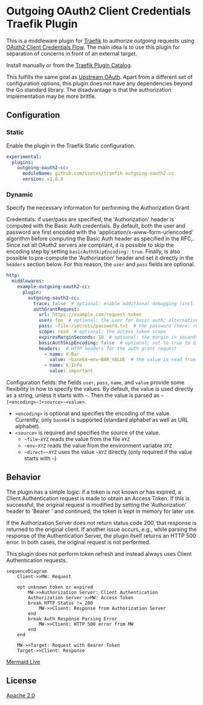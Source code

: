 # Outgoing OAuth2 Client Credentials Traefik Plugin
This is a middleware plugin for [Traefik](https://traefik.io/) to authorize *outgoing* requests using [OAuth2 Client Credentials Flow](https://datatracker.ietf.org/doc/html/rfc6749#section-4.4). The main idea is to use this plugin for separation of concerns in front of an external target.

Install manually or from the [Traefik Plugin Catalog](https://plugins.traefik.io/plugins/67c5fc454e61aa8e06b2536c/outgoing-o-auth2-cc).

This fulfills the same goal as [Upstream OAuth](https://plugins.traefik.io/plugins/63cd79ab3cccb4a7200f6f54/upstream-o-auth). Apart from a different set of configuration options, this plugin does not have any dependencies beyond the Go standard library. The disadvantage is that the authorization implementation may be more brittle.

## Configuration

### Static
Enable the plugin in the Traefik Static configuration.
```yaml
experimental:
  plugins:
    outgoing-oauth2-cc:
      moduleName: github.com/isotes/traefik-outgoing-oauth2-cc
      version: v1.0.0
```

### Dynamic
Specify the necessary information for performing the Authorization Grant.

Credentials: if user/pass are specified, the 'Authorization' header is computed with the Basic Auth credentials. By default, both the user and password are first encoded with the 'application/x-www-form-urlencoded' algorithm before computing the Basic Auth header as specified in the RFC,. Since not all OAuth2 servers are compliant, it is possible to skip the encoding step by setting `basicAuthSkipEncoding: true`. Finally, is also possible to pre-compute the 'Authorization' header and set it directly in the `headers` section below. For this reason, the `user` and `pass` fields are optional.

```yaml
http:
  middlewares:
    example-outgoing-oauth2-cc:
      plugin:
        outgoing-oauth2-cc:
          trace: false  # optional: enable additional debugging (incl. the result of token requests)
          authGrantRequest:
            url: https://example.com/request-token
            user: foo  # optional: the user for basic auth; alternatively, use a pre-computed 'Authorization' header value
            pass: ~file~/secrets/password.txt  # the password (here: read from a file)
            scope: read  # optional: the access token scope
            expiresMarginSeconds: 10  # optional: the margin in seconds subtracted from the expires_in response
            basicAuthSkipEncoding: false  # optional: set to true to disable url-encoding of user/pass for non-RFC-compliant authorization servers
            headers:  # HTTP headers for the auth grant request
              - name: X-Bar
                value: ~base64~env~BAR_VALUE  # the value is read from an environment variable interpreted as base64
              - name: X-Info
                value: important
```

Configuration fields: the fields `user`, `pass`, `name`, and `value` provide some flexibility in how to specify the values. By default, the value is used directly as a string, unless it starts with `~`. Then the value is parsed as `~[<encoding>~]<source>~<value>`.
- `<encoding>` is optional and specifies the encoding of the value. Currently, only `base64` is supported (standard alphabet as well as URL alphabet).
- `<source>` is required and specifies the source of the value.
  - `~file~XYZ` reads the value from the file `XYZ`
  - `~env~XYZ` reads the value from the environment variable `XYZ`
  - `~direct~~XYZ` uses the value `~XYZ` directly (only required if the value starts with `~`)

## Behavior
The plugin has a simple logic: if a token is not known or has expired, a Client Authentication request is made to obtain an Access Token. If this is successful, the original request is modified by setting the 'Authorization' header to 'Bearer <token>' and continued; the token is kept in memory for later use.

If the Authorization Server does not return status code 200, that response is returned to the original client. If another issue occurs, e.g., while parsing the response of the Authentication Server, the plugin itself returns an HTTP 500 error. In both cases, the original request is not performed.

This plugin does not perform token refresh and instead always uses Client Authentication requests.

```mermaid
sequenceDiagram
    Client->>MW: Request

    opt unknown token or expired
        MW->>Authorization Server: Client Authentication
        Authorization Server->>MW: Access Token
        break HTTP Status != 200
            MW->>Client: Response from Authorization Server
        end
        break Auth Response Parsing Error
            MW->>Client: HTTP 500 error from MW
        end
    end

    MW->>Target: Request with Bearer Token
    Target->>Client: Response
```
[Mermaid Live](https://mermaid.live/edit#pako:eNp9kk1rwzAMhv-K5nMHYbBLYIXuA3YJlDVQGLl4iZqaNFIm2-u20v8-O2mbMcJ8iGXrffXIdg6q5ApVqiy-e6QSH42uRbcFQRgPO4PkrufzbJ3CS1RYN2SGL3cOPDXEewLHDRKwAH52RrAaFHFk61Bh4d2WxXxrZ5hghfKBkp4AEJNhNmWfHZ1TplM3i7JEayGP1NHwJqgbeM7zJaycdt7C1R3cJMmouDQ0oOOxbMdkETbC7SRxNCNVf1nRMNZYarGGangSYfkH2nd4mySAUTigs_UEqA-GsC-Qa6nRXR4D9ibg71ELyu-7GGQTp1Qz1aK02lThzQ9RXKhw9y0WKg1hpaUpVEHHoNPe8eqLSpU68ThTwr7eqnSjdzasfFdpd_5bLrudplfm8_r4A3SHwZw)

## License
[Apache 2.0](LICENSE)
